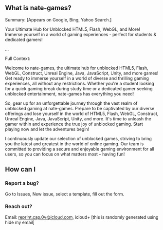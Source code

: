 ## What is nate-games?
Summary: [Appears on Google, Bing, Yahoo Search.]

Your Ultimate Hub for Unblocked HTML5, Flash, WebGL, and More! Immerse yourself in a world of gaming experiences - perfect for students & dedicated gamers!

...

Full Context:

Welcome to nate-games, the ultimate hub for unblocked HTML5, Flash, WebGL, Construct, Unreal Engine, Java, JavaScript, Unity, and more games! Get ready to immerse yourself in a world of diverse and thrilling gaming experiences, all without any restrictions. Whether you're a student looking for a quick gaming break during study time or a dedicated gamer seeking unblocked entertainment, nate-games has everything you need!

So, gear up for an unforgettable journey through the vast realm of unblocked gaming at nate-games. Prepare to be captivated by our diverse offerings and lose yourself in the world of HTML5, Flash, WebGL, Construct, Unreal Engine, Java, JavaScript, Unity, and more. It's time to unleash the gamer within and experience the true joy of unblocked gaming. Start playing now and let the adventures begin!

I continuously update our selection of unblocked games, striving to bring you the latest and greatest in the world of online gaming. Our team is committed to providing a secure and enjoyable gaming environment for all users, so you can focus on what matters most – having fun!


## How can I
### Report a bug?
Go to Issues, New issue, select a template, fill out the form.

### Reach out?

Email: reprint.cap.0v@icloud.com, icloud+ [this is randomly generated using hide my email]